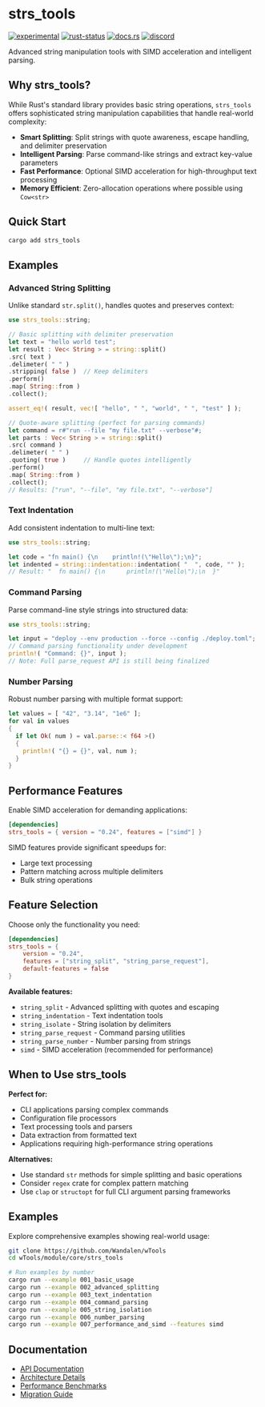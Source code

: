 
# strs_tools

[![experimental](https://raster.shields.io/static/v1?label=&message=experimental&color=orange)](https://github.com/emersion/stability-badges#experimental) [![rust-status](https://github.com/Wandalen/wTools/actions/workflows/module_strs_tools_push.yml/badge.svg)](https://github.com/Wandalen/wTools/actions/workflows/module_strs_tools_push.yml) [![docs.rs](https://img.shields.io/docsrs/strs_tools?color=e3e8f0&logo=docs.rs)](https://docs.rs/strs_tools) [![discord](https://img.shields.io/discord/872391416519737405?color=eee&logo=discord&logoColor=eee&label=ask)](https://discord.gg/m3YfbXpUUY)

Advanced string manipulation tools with SIMD acceleration and intelligent parsing.

## Why strs_tools?

While Rust's standard library provides basic string operations, `strs_tools` offers sophisticated string manipulation capabilities that handle real-world complexity:

- **Smart Splitting**: Split strings with quote awareness, escape handling, and delimiter preservation
- **Intelligent Parsing**: Parse command-like strings and extract key-value parameters
- **Fast Performance**: Optional SIMD acceleration for high-throughput text processing
- **Memory Efficient**: Zero-allocation operations where possible using `Cow<str>`

## Quick Start

```sh
cargo add strs_tools
```

## Examples

### Advanced String Splitting

Unlike standard `str.split()`, handles quotes and preserves context:

```rust
use strs_tools::string;

// Basic splitting with delimiter preservation
let text = "hello world test";
let result : Vec< String > = string::split()
.src( text )
.delimeter( " " )
.stripping( false )  // Keep delimiters
.perform()
.map( String::from )
.collect();

assert_eq!( result, vec![ "hello", " ", "world", " ", "test" ] );

// Quote-aware splitting (perfect for parsing commands)
let command = r#"run --file "my file.txt" --verbose"#;
let parts : Vec< String > = string::split()
.src( command )
.delimeter( " " )
.quoting( true )     // Handle quotes intelligently
.perform()
.map( String::from )
.collect();
// Results: ["run", "--file", "my file.txt", "--verbose"]
```

### Text Indentation

Add consistent indentation to multi-line text:

```rust
use strs_tools::string;

let code = "fn main() {\n    println!(\"Hello\");\n}";
let indented = string::indentation::indentation( "  ", code, "" );
// Result: "  fn main() {\n      println!(\"Hello\");\n  }"
```

### Command Parsing

Parse command-line style strings into structured data:

```rust
use strs_tools::string;

let input = "deploy --env production --force --config ./deploy.toml";
// Command parsing functionality under development
println!( "Command: {}", input );
// Note: Full parse_request API is still being finalized
```

### Number Parsing

Robust number parsing with multiple format support:

```rust
let values = [ "42", "3.14", "1e6" ];
for val in values
{
  if let Ok( num ) = val.parse::< f64 >()
  {
    println!( "{} = {}", val, num );
  }
}
```

## Performance Features

Enable SIMD acceleration for demanding applications:

```toml
[dependencies]
strs_tools = { version = "0.24", features = ["simd"] }
```

SIMD features provide significant speedups for:
- Large text processing
- Pattern matching across multiple delimiters  
- Bulk string operations

## Feature Selection

Choose only the functionality you need:

```toml
[dependencies]
strs_tools = { 
    version = "0.24", 
    features = ["string_split", "string_parse_request"], 
    default-features = false 
}
```

**Available features:**
- `string_split` - Advanced splitting with quotes and escaping
- `string_indentation` - Text indentation tools
- `string_isolate` - String isolation by delimiters
- `string_parse_request` - Command parsing utilities
- `string_parse_number` - Number parsing from strings
- `simd` - SIMD acceleration (recommended for performance)

## When to Use strs_tools

**Perfect for:**
- CLI applications parsing complex commands
- Configuration file processors
- Text processing tools and parsers
- Data extraction from formatted text
- Applications requiring high-performance string operations

**Alternatives:**
- Use standard `str` methods for simple splitting and basic operations
- Consider `regex` crate for complex pattern matching
- Use `clap` or `structopt` for full CLI argument parsing frameworks

## Examples

Explore comprehensive examples showing real-world usage:

```sh
git clone https://github.com/Wandalen/wTools
cd wTools/module/core/strs_tools

# Run examples by number
cargo run --example 001_basic_usage
cargo run --example 002_advanced_splitting
cargo run --example 003_text_indentation
cargo run --example 004_command_parsing
cargo run --example 005_string_isolation
cargo run --example 006_number_parsing
cargo run --example 007_performance_and_simd --features simd
```

## Documentation

- [API Documentation](https://docs.rs/strs_tools)
- [Architecture Details](./architecture.md)
- [Performance Benchmarks](./benchmarks/readme.md)
- [Migration Guide](./changelog.md)
